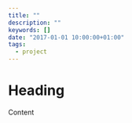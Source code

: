 ```yaml
---
title: ""
description: ""
keywords: []
date: "2017-01-01 10:00:00+01:00"
tags:
  - project
---
```


# Heading

Content
